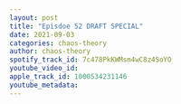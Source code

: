 ```yaml
---
layout: post
title: "Episdoe 52 DRAFT SPECIAL"
date: 2021-09-03
categories: chaos-theory
author: chaos-theory
spotify_track_id: 7c478PkKWMsm4wC8z4SoYO
youtube_video_id: 
apple_track_id: 1000534231146
youtube_metadata: 
---
```

